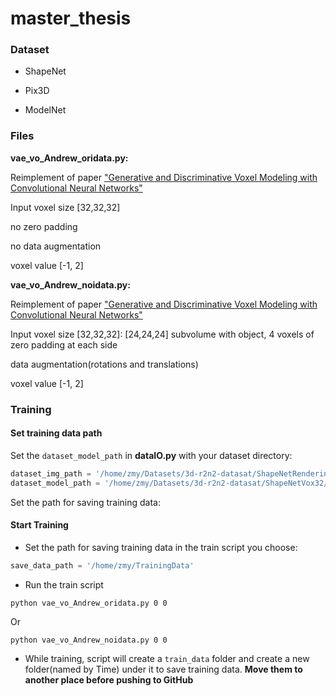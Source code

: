 # master_thesis

### Dataset

- ShapeNet

- Pix3D

- ModelNet



### Files

**vae_vo_Andrew_oridata.py:** 

Reimplement of paper ["Generative and Discriminative Voxel Modeling with Convolutional Neural Networks"](https://arxiv.org/abs/1608.04236) 

Input voxel size [32,32,32]

no zero padding

no data augmentation

voxel value [-1, 2]



**vae_vo_Andrew_noidata.py:**

Reimplement of paper ["Generative and Discriminative Voxel Modeling with Convolutional Neural Networks"](https://arxiv.org/abs/1608.04236) 

Input voxel size [32,32,32]: [24,24,24] subvolume with object, 4 voxels of zero padding at each side

data augmentation(rotations and translations)

voxel value [-1, 2]



### Training

#### Set training data path

Set the `dataset_model_path` in **dataIO.py** with your dataset directory:

```python
dataset_img_path = '/home/zmy/Datasets/3d-r2n2-datasat/ShapeNetRendering/'
dataset_model_path = '/home/zmy/Datasets/3d-r2n2-datasat/ShapeNetVox32/'
```

Set the path for saving training data:



#### Start Training

- Set the path for saving training data in the train script you choose:

```python
save_data_path = '/home/zmy/TrainingData'
```

- Run the train script

```shell
python vae_vo_Andrew_oridata.py 0 0
```

Or

```
python vae_vo_Andrew_noidata.py 0 0
```



- While training, script will create a `train_data` folder and create a new folder(named by Time)  under it to save training data. **Move them to another place before pushing to GitHub**